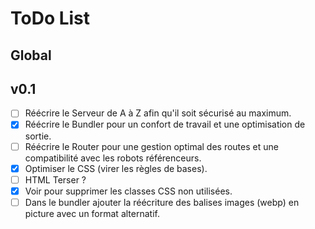 # ToDo List

## Global

## v0.1

- [ ] Réécrire le Serveur de A à Z afin qu'il soit sécurisé au maximum.
- [x] Réécrire le Bundler pour un confort de travail et une optimisation de sortie.
- [ ] Réécrire le Router pour une gestion optimal des routes et une compatibilité avec les robots référenceurs.
- [x] Optimiser le CSS (virer les règles de bases).
- [ ] HTML Terser ?
- [x] Voir pour supprimer les classes CSS non utilisées.
- [ ] Dans le bundler ajouter la réécriture des balises images (webp) en picture avec un format alternatif.